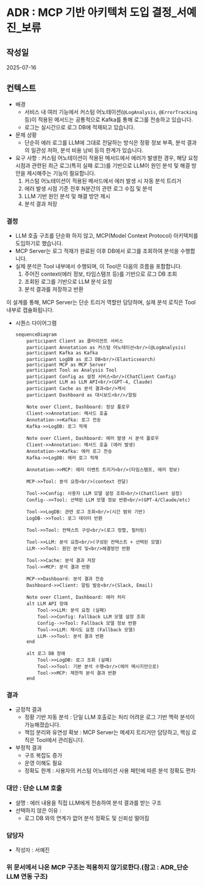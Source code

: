 # ADR : MCP 기반 아키텍처 도입 결정_서예진_보류

## 작성일

2025-07-16

## 컨텍스트

- 배경
    - 서비스 내 여러 기능에서 커스텀 어노테이션(`@LogAnalysis`, `@ErrorTracking` 등)이 적용된 메서드는 공통적으로 Kafka를 통해 로그를 전송하고 있습니다.
    - 로그는 실시간으로 로그 DB에 적재되고 있습니다.
- 문제 상황
    - 단순히 에러 로그를 LLM에 그대로 전달하는 방식은 정황 정보 부족, 분석 결과의 일관성 저하, 분석 비용 낭비 등의 한계가 있습니다.
- 요구 사항 : 커스텀 어노테이션이 적용된 메서드에서 에러가 발생한 경우, 해당 요청 시점과 관련된 최근 로그(특히 실패 로그)를 기반으로 LLM이 원인 분석 및 해결 방안을 제시해주는 기능이 필요합니다.
    1. 커스텀 어노테이션이 적용된 메서드에서 에러 발생 시 자동 분석 트리거
    2. 에러 발생 시점 기준 전후 N분간의 관련 로그 수집 및 분석
    3. LLM 기반 원인 분석 및 해결 방안 제시
    4. 분석 결과 저장

### 결정

- LLM 호출 구조를 단순화 하지 않고, MCP(Model Context Protocol) 아키텍처를 도입하기로 했습니다.
- MCP Server는 로그 적재가 완료된 이후 DB에서 로그를 조회하여 분석을 수행합니다.
- 실제 분석은 Tool 내부에서 수행되며, 이 Tool은 다음의 흐름을 포함합니다.
    1. 주어진 context(에러 정보, 타임스탬프 등)를 기반으로 로그 DB 조회
    2. 조회된 로그를 기반으로 LLM 분석 요청
    3. 분석 결과를 저장하고 반환

이 설계를 통해, MCP Server는 단순 트리거 역할만 담당하며, 실제 분석 로직은 Tool 내부로 캡슐화됩니다.

- 시퀀스 다이어그램
    
    ```mermaid
    sequenceDiagram
        participant Client as 클라이언트 서비스
        participant Annotation as 커스텀 어노테이션<br/>(@LogAnalysis)
        participant Kafka as Kafka
        participant LogDB as 로그 DB<br/>(Elasticsearch)
        participant MCP as MCP Server
        participant Tool as Analysis Tool
        participant Config as 설정 서비스<br/>(ChatClient Config)
        participant LLM as LLM API<br/>(GPT-4, Claude)
        participant Cache as 분석 결과<br/>캐시
        participant Dashboard as 대시보드<br/>/알림
    
        Note over Client, Dashboard: 정상 플로우
        Client->>Annotation: 메서드 호출
        Annotation->>Kafka: 로그 전송
        Kafka->>LogDB: 로그 적재
        
        Note over Client, Dashboard: 에러 발생 시 분석 플로우
        Client->>Annotation: 메서드 호출 (에러 발생)
        Annotation->>Kafka: 에러 로그 전송
        Kafka->>LogDB: 에러 로그 적재
        
        Annotation->>MCP: 에러 이벤트 트리거<br/>(타임스탬프, 에러 정보)
        
        MCP->>Tool: 분석 요청<br/>(context 전달)
        
        Tool->>Config: 사용자 LLM 모델 설정 조회<br/>(ChatClient 설정)
        Config-->>Tool: 선택된 LLM 모델 정보 반환<br/>(GPT-4/Claude/etc)
        
        Tool->>LogDB: 관련 로그 조회<br/>(시간 범위 기반)
        LogDB-->>Tool: 로그 데이터 반환
        
        Tool->>Tool: 컨텍스트 구성<br/>(로그 정렬, 필터링)
        
        Tool->>LLM: 분석 요청<br/>(구성된 컨텍스트 + 선택된 모델)
        LLM-->>Tool: 원인 분석 및<br/>해결방안 반환
        
        Tool->>Cache: 분석 결과 저장
        Tool->>MCP: 분석 결과 반환
        
        MCP->>Dashboard: 분석 결과 전송
        Dashboard->>Client: 알림 발송<br/>(Slack, Email)
        
        Note over Client, Dashboard: 에러 처리
        alt LLM API 장애
            Tool->>LLM: 분석 요청 (실패)
            Tool->>Config: Fallback LLM 모델 설정 조회
            Config-->>Tool: Fallback 모델 정보 반환
            Tool->>LLM: 재시도 요청 (Fallback 모델)
            LLM-->>Tool: 분석 결과 반환
        end
        
        alt 로그 DB 장애
            Tool->>LogDB: 로그 조회 (실패)
            Tool->>Tool: 기본 분석 수행<br/>(에러 메시지만으로)
            Tool->>MCP: 제한적 분석 결과 반환
        end
    ```
    

### 결과

- 긍정적 결과
    - 정황 기반 자동 분석 : 단일 LLM 호출로는 처리 어려운 로그 기반 맥락 분석이 가능해졌습니다.
    - 책임 분리와 유연성 확보 : MCP Server는 메세지 트리거만 담당하고, 핵심 로직은 Tool에서 관리됩니다.
- 부정적 결과
    - 구조 복잡도 증가
    - 운영 이해도 필요
    - 정확도 한계 : 사용자의 커스텀 어노테이션 사용 패턴에 따른 분석 정확도 편차

### 대안 : 단순 LLM 호출

- 설명 : 에러 내용을 직접 LLM에게 전송하여 분석 결과를 받는 구조
- 선택하지 않은 이유 :
    - 로그 DB 와의 연계가 없어 분석 정확도 및 신뢰성 떨어짐

### 담당자

- 작성자 : 서예진

### 위 문서에서 나온 MCP 구조는 적용하지 않기로한다.(참고 : ADR_단순 LLM 연동 구조)